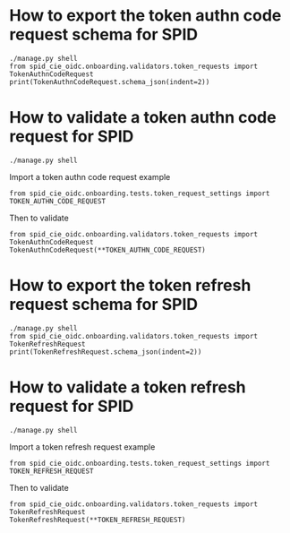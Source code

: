 # How to export the token authn code request schema for SPID

````
./manage.py shell
from spid_cie_oidc.onboarding.validators.token_requests import TokenAuthnCodeRequest
print(TokenAuthnCodeRequest.schema_json(indent=2))
````

# How to validate a token authn code request for SPID

````
./manage.py shell
````
Import a token authn code request example
````
from spid_cie_oidc.onboarding.tests.token_request_settings import TOKEN_AUTHN_CODE_REQUEST
````
Then to validate
````
from spid_cie_oidc.onboarding.validators.token_requests import TokenAuthnCodeRequest
TokenAuthnCodeRequest(**TOKEN_AUTHN_CODE_REQUEST)
````

# How to export the token refresh request schema for SPID

````
./manage.py shell
from spid_cie_oidc.onboarding.validators.token_requests import TokenRefreshRequest
print(TokenRefreshRequest.schema_json(indent=2))
````

# How to validate a token refresh request for SPID

````
./manage.py shell
````
Import a token refresh request example
````
from spid_cie_oidc.onboarding.tests.token_request_settings import TOKEN_REFRESH_REQUEST
````
Then to validate
````
from spid_cie_oidc.onboarding.validators.token_requests import TokenRefreshRequest
TokenRefreshRequest(**TOKEN_REFRESH_REQUEST)
````

